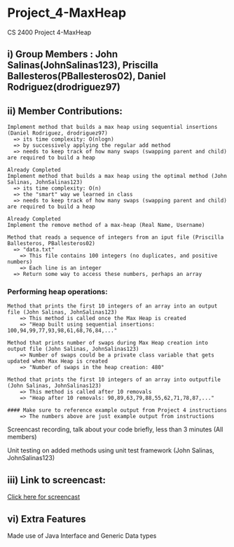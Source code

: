 # Project_4-MaxHeap
CS 2400 Project 4-MaxHeap

## i) Group Members : John Salinas(JohnSalinas123), Priscilla Ballesteros(PBallesteros02), Daniel Rodriguez(drodriguez97)

## ii) Member Contributions:
    
````
Implement method that builds a max heap using sequential insertions (Daniel Rodriguez, drodriguez97)
  => its time complexity: O(nlogn)
  => by successively applying the regular add method
  => needs to keep track of how many swaps (swapping parent and child) are required to build a heap
````
    
````
Already Completed
Implement method that builds a max heap using the optimal method (John Salinas, JohnSalinas123)
  => its time complexity: O(n)
  => the "smart" way we learned in class
  => needs to keep track of how many swaps (swapping parent and child) are required to build a heap
````

````
Already Completed
Implement the remove method of a max-heap (Real Name, Username)
````

````
Method that reads a sequence of integers from an iput file (Priscilla Ballesteros, PBallesteros02)
  => "data.txt"
    => This file contains 100 integers (no duplicates, and positive numbers)
    => Each line is an integer
  => Return some way to access these numbers, perhaps an array
````

### Performing heap operations:

````
Method that prints the first 10 integers of an array into an output file (John Salinas, JohnSalinas123)
    => This method is called once the Max Heap is created
    => "Heap built using sequential insertions: 100,94,99,77,93,98,61,68,76,84,..."
````

````
Method that prints number of swaps during Max Heap creation into output file (John Salinas, JohnSalinas123)
    => Number of swaps could be a private class variable that gets updated when Max Heap is created
    => "Number of swaps in the heap creation: 480"
````

````
Method that prints the first 10 integers of an array into outputfile (John Salinas, JohnSalinas123)
    => This method is called after 10 removals
    => "Heap after 10 removals: 90,89,63,79,88,55,62,71,78,87,..."
````

````
#### Make sure to reference example output from Project 4 instructions
    => The numbers above are just example output from instructions
````

Screencast recording, talk about your code briefly, less than 3 minutes (All members)

Unit testing on added methods using unit test framework (John Salinas, JohnSalinas123)

## iii) Link to screencast:
[Click here for screencast](Placeholder)

## vi) Extra Features

Made use of Java Interface and Generic Data types
